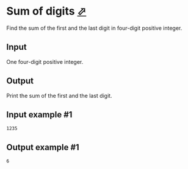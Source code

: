 # Sum of digits [⬀](https://www.e-olymp.com/en/contests/9630/problems/84473)
Find the sum of the first and the last digit in four-digit positive integer.

## Input
One four-digit positive integer.

## Output
Print the sum of the first and the last digit.

## Input example #1
```
1235
```

## Output example #1
```
6
```
